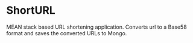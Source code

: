 # ShortURL

MEAN stack based URL shortening application. Converts url to a Base58 format and saves the converted URLs to Mongo.

